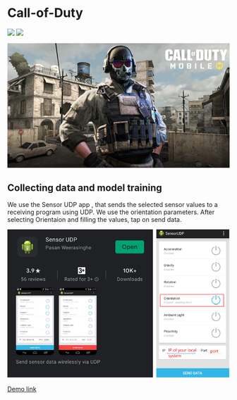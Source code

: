 # Call-of-Duty

![](https://img.shields.io/badge/license-MIT-yellowgreen)  ![](https://img.shields.io/badge/python-3.8-red)

![](images/codmr.jpg)

## Collecting data and model training

We use the Sensor UDP app , that sends the selected sensor values to a receiving program using UDP. We use the orientation parameters.
After selecting Orientaion and filling the values, tap on send data.

![](images/zz.png)

[Demo link](https://www.linkedin.com/feed/update/urn:li:activity:6779814634418401280/)
